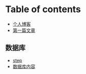 # Table of contents

* [个人博客](README.md)
* [第一篇文章](di-yi-pian-wen-zhang.md)

## 数据库

* [step](shu-ju-ku/step.md)
* [数据库内容](shu-ju-ku/shu-ju-ku-nei-rong.md)

